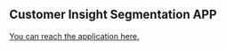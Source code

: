 ## Customer Insight Segmentation APP

[You can reach the application here.](https://segments.streamlit.app/)
